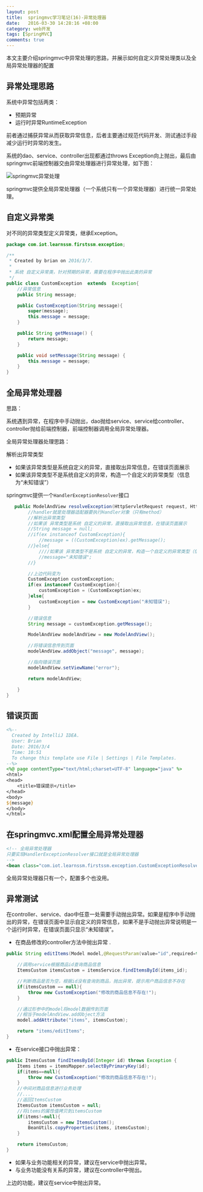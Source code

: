 ```yaml
---
layout: post
title:  springmvc学习笔记(16)-异常处理器
date:   2016-03-30 14:28:16 +08:00
category: web开发
tags: [SpringMVC]
comments: true
---
```


本文主要介绍springmvc中异常处理的思路，并展示如何自定义异常处理类以及全局异常处理器的配置

<!-- more -->

## 异常处理思路

系统中异常包括两类：

- 预期异常
- 运行时异常RuntimeException

前者通过捕获异常从而获取异常信息，后者主要通过规范代码开发、测试通过手段减少运行时异常的发生。

系统的dao、service、controller出现都通过throws Exception向上抛出，最后由springmvc前端控制器交由异常处理器进行异常处理，如下图：

![springmvc异常处理](http://blog.qiniu.brianway.site/springmvc_%E5%BC%82%E5%B8%B8%E5%A4%84%E7%90%86.png)

springmvc提供全局异常处理器（一个系统只有一个异常处理器）进行统一异常处理。


## 自定义异常类

对不同的异常类型定义异常类，继承Exception。

```java
package com.iot.learnssm.firstssm.exception;

/**
 * Created by brian on 2016/3/7.
 *
 * 系统 自定义异常类，针对预期的异常，需要在程序中抛出此类的异常
 */
public class CustomException  extends  Exception{
    //异常信息
    public String message;

    public CustomException(String message){
        super(message);
        this.message = message;
    }

    public String getMessage() {
        return message;
    }

    public void setMessage(String message) {
        this.message = message;
    }
}
```

## 全局异常处理器

思路：

系统遇到异常，在程序中手动抛出，dao抛给service、service给controller、controller抛给前端控制器，前端控制器调用全局异常处理器。

全局异常处理器处理思路：

解析出异常类型

- 如果该异常类型是系统自定义的异常，直接取出异常信息，在错误页面展示
- 如果该异常类型不是系统自定义的异常，构造一个自定义的异常类型（信息为“未知错误”）

springmvc提供一个`HandlerExceptionResolver`接口


```java
   public ModelAndView resolveException(HttpServletRequest request, HttpServletResponse response, Object handler, Exception ex) {
        //handler就是处理器适配器要执行Handler对象（只有method）
        //解析出异常类型
        //如果该 异常类型是系统 自定义的异常，直接取出异常信息，在错误页面展示
        //String message = null;
        //if(ex instanceof CustomException){
			//message = ((CustomException)ex).getMessage();
        //}else{
			////如果该 异常类型不是系统 自定义的异常，构造一个自定义的异常类型（信息为“未知错误”）
			//message="未知错误";
        //}

        //上边代码变为
        CustomException customException;
        if(ex instanceof CustomException){
            customException = (CustomException)ex;
        }else{
            customException = new CustomException("未知错误");
        }

        //错误信息
        String message = customException.getMessage();

        ModelAndView modelAndView = new ModelAndView();

        //将错误信息传到页面
        modelAndView.addObject("message", message);

        //指向错误页面
        modelAndView.setViewName("error");

        return modelAndView;

    }
}
```

## 错误页面

```jsp
<%--
  Created by IntelliJ IDEA.
  User: Brian
  Date: 2016/3/4
  Time: 10:51
  To change this template use File | Settings | File Templates.
--%>
<%@ page contentType="text/html;charset=UTF-8" language="java" %>
<html>
<head>
    <title>错误提示</title>
</head>
<body>
${message}
</body>
</html>
```

## 在springmvc.xml配置全局异常处理器

```xml
<!-- 全局异常处理器
只要实现HandlerExceptionResolver接口就是全局异常处理器
-->
<bean class="com.iot.learnssm.firstssm.exception.CustomExceptionResolver"></bean>
```

全局异常处理器只有一个，配置多个也没用。



## 异常测试

在controller、service、dao中任意一处需要手动抛出异常。如果是程序中手动抛出的异常，在错误页面中显示自定义的异常信息，如果不是手动抛出异常说明是一个运行时异常，在错误页面只显示“未知错误”。

- 在商品修改的controller方法中抛出异常 .

```java
public String editItems(Model model,@RequestParam(value="id",required=true) Integer items_id)throws Exception {

    //调用service根据商品id查询商品信息
    ItemsCustom itemsCustom = itemsService.findItemsById(items_id);

    //判断商品是否为空，根据id没有查询到商品，抛出异常，提示用户商品信息不存在
    if(itemsCustom == null){
		throw new CustomException("修改的商品信息不存在!");
    }

    //通过形参中的model将model数据传到页面
    //相当于modelAndView.addObject方法
    model.addAttribute("items", itemsCustom);

    return "items/editItems";
}
```

- 在service接口中抛出异常：

```java
public ItemsCustom findItemsById(Integer id) throws Exception {
    Items items = itemsMapper.selectByPrimaryKey(id);
    if(items==null){
        throw new CustomException("修改的商品信息不存在!");
    }
    //中间对商品信息进行业务处理
    //....
    //返回ItemsCustom
    ItemsCustom itemsCustom = null;
    //将items的属性值拷贝到itemsCustom
    if(items!=null){
        itemsCustom = new ItemsCustom();
        BeanUtils.copyProperties(items, itemsCustom);
    }

    return itemsCustom;
}
```


- 如果与业务功能相关的异常，建议在service中抛出异常。
- 与业务功能没有关系的异常，建议在controller中抛出。

上边的功能，建议在service中抛出异常。
